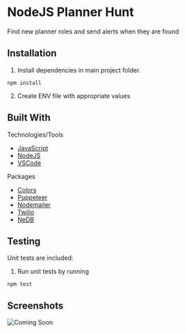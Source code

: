# NodeJS Planner Hunt

Find new planner roles and send alerts when they are found

## Installation

1. Install dependencies in main project folder.

```
npm install
```

2. Create ENV file with appropriate values

## Built With

Technologies/Tools

- [JavaScript](https://www.javascript.com/)
- [NodeJS](https://nodejs.org/)
- [VSCode](https://code.visualstudio.com/)

Packages

- [Colors](https://www.npmjs.com/package/colors)
- [Puppeteer](https://www.npmjs.com/package/puppeteer)
- [Nodemailer](https://www.npmjs.com/package/nodemailer)
- [Twilio](https://www.twilio.com/)
- [NeDB](https://dbdb.io/db/nedb)

## Testing

Unit tests are included:

1. Run unit tests by running

```
npm test
```

## Screenshots

![Coming Soon](https://upload.wikimedia.org/wikipedia/commons/8/80/Comingsoon.png "Coming Soon")
